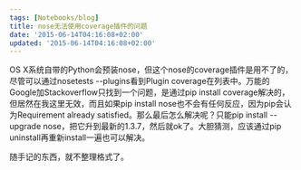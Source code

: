 ```yaml
---
tags: [Notebooks/blog]
title: nose无法使用coverage插件的问题
date: '2015-06-14T04:16:08+02:00'
updated: '2015-06-14T04:16:08+02:00'
---
```


OS X系统自带的Python会预装nose，但这个nose的coverage插件是用不了的，尽管可以通过nosetests --plugins看到Plugin coverage在列表中。万能的Google加Stackoverflow只找到一个问题，是通过pip install coverage解决的，但居然在我这里无效，而且如果pip install nose也不会有任何反应，因为pip会认为Requirement already satisfied。那么最后怎么解决呢？只能pip install --upgrade nose，把它升到最新的1.3.7，然后就ok了。大胆猜测，应该通过pip uninstall再重新install一遍也可以解决。

随手记的东西，就不整理格式了。